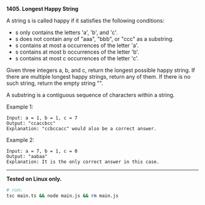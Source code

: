 **1405. Longest Happy String**

A string s is called happy if it satisfies the following conditions:

-   s only contains the letters 'a', 'b', and 'c'.
-   s does not contain any of "aaa", "bbb", or "ccc" as a substring.
-   s contains at most a occurrences of the letter 'a'.
-   s contains at most b occurrences of the letter 'b'.
-   s contains at most c occurrences of the letter 'c'.

Given three integers a, b, and c, return the longest possible happy string. If there are multiple longest happy strings, return any of them. If there is no such string, return the empty string "".

A substring is a contiguous sequence of characters within a string.

 
Example 1:
```
Input: a = 1, b = 1, c = 7
Output: "ccaccbcc"
Explanation: "ccbccacc" would also be a correct answer.
```

Example 2:
```
Input: a = 7, b = 1, c = 0
Output: "aabaa"
Explanation: It is the only correct answer in this case.
```

---

**Tested on Linux only.**

```bash
# run:
tsc main.ts && node main.js && rm main.js
